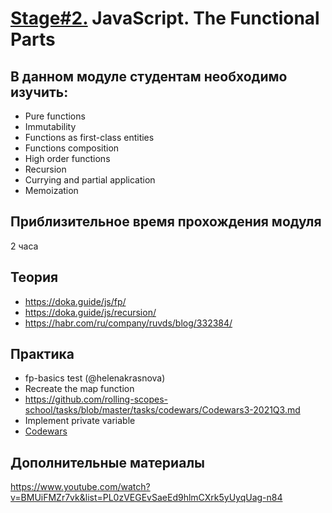 # [Stage#2.](../../) JavaScript. The Functional Parts
## В данном модуле студентам необходимо изучить:
- Pure functions
- Immutability
- Functions as first-class entities
- Functions composition
- High order functions
- Recursion
- Currying and partial application
- Memoization

## Приблизительное время прохождения модуля
2 часа

## Теория 
- https://doka.guide/js/fp/
- https://doka.guide/js/recursion/
- https://habr.com/ru/company/ruvds/blog/332384/

## Практика
- fp-basics test (@helenakrasnova)
- Recreate the map function
- https://github.com/rolling-scopes-school/tasks/blob/master/tasks/codewars/Codewars3-2021Q3.md
- Implement private variable
- [Codewars](https://github.com/rolling-scopes-school/tasks/blob/master/tasks/codewars/Codewars3-2021Q3.md)

 ## Дополнительные материалы
 https://www.youtube.com/watch?v=BMUiFMZr7vk&list=PL0zVEGEvSaeEd9hlmCXrk5yUyqUag-n84

